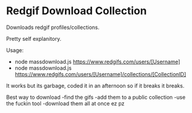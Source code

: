 # Redgif Download Collection
Downloads redgif profiles/collections.

Pretty self explanitory.

Usage: 
- node massdownload.js https://www.redgifs.com/users/[Username]
- node massdownload.js https://www.redgifs.com/users/[Username]/collections/[CollectionID]

It works but its garbage, coded it in an afternoon so if it breaks it breaks.

Best way to download
-find the gifs
-add them to a public collection
-use the fuckin tool
-download them all at once ez pz
